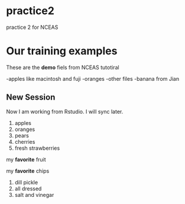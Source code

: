 # practice2
practice 2 for NCEAS

# Our training examples

These are the **demo** fiels from NCEAS tutotiral

-apples like macintosh and fuji
-oranges
-other files
-banana from Jian

## New Session

Now I am working from Rstudio.  I will sync later.

1. apples
2. oranges
3. pears
4. cherries
5. fresh strawberries

my **favorite** fruit


my **favorite** chips

1. dill pickle
2. all dressed
3. salt and vinegar

